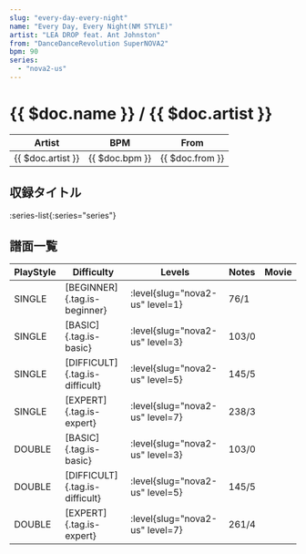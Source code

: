 ```yaml
---
slug: "every-day-every-night"
name: "Every Day, Every Night(NM STYLE)"
artist: "LEA DROP feat. Ant Johnston"
from: "DanceDanceRevolution SuperNOVA2"
bpm: 90
series:
  - "nova2-us"
---
```


# {{ $doc.name }} / {{ $doc.artist }}

|Artist|BPM|From|
|------|---|----|
|{{ $doc.artist }}|{{ $doc.bpm }}|{{ $doc.from }}|

## 収録タイトル

:series-list{:series="series"}

## 譜面一覧

|PlayStyle|Difficulty|Levels|Notes|Movie|
|---------|----------|------|-----|-----|
|SINGLE|[BEGINNER]{.tag.is-beginner}|:level{slug="nova2-us" level=1}|76/1||
|SINGLE|[BASIC]{.tag.is-basic}|:level{slug="nova2-us" level=3}|103/0||
|SINGLE|[DIFFICULT]{.tag.is-difficult}|:level{slug="nova2-us" level=5}|145/5||
|SINGLE|[EXPERT]{.tag.is-expert}|:level{slug="nova2-us" level=7}|238/3||
|DOUBLE|[BASIC]{.tag.is-basic}|:level{slug="nova2-us" level=3}|103/0||
|DOUBLE|[DIFFICULT]{.tag.is-difficult}|:level{slug="nova2-us" level=5}|145/5||
|DOUBLE|[EXPERT]{.tag.is-expert}|:level{slug="nova2-us" level=7}|261/4||
